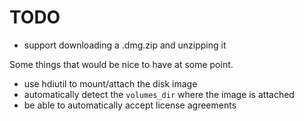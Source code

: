 TODO
====

- support downloading a .dmg.zip and unzipping it

Some things that would be nice to have at some point.

- use hdiutil to mount/attach the disk image
- automatically detect the `volumes_dir` where the image is attached
- be able to automatically accept license agreements
